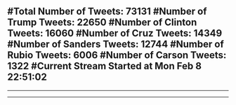#Total Number of Tweets: 73131 
#Number of Trump Tweets: 22650
#Number of Clinton Tweets: 16060
#Number of Cruz Tweets: 14349
#Number of Sanders Tweets: 12744
#Number of Rubio Tweets: 6006
#Number of Carson Tweets: 1322
#Current Stream Started at Mon Feb  8 22:51:02
---
---
---
